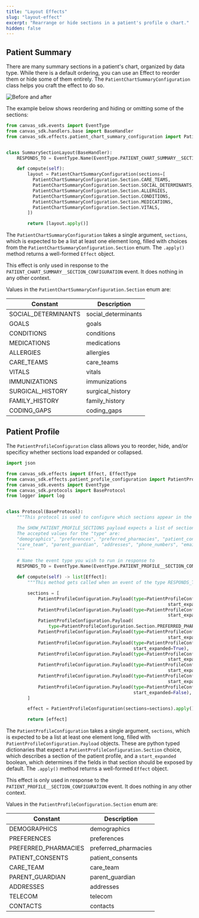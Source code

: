 ```yaml
---
title: "Layout Effects"
slug: "layout-effect"
excerpt: "Rearrange or hide sections in a patient's profile o chart."
hidden: false
---
```


## Patient Summary
There are many summary sections in a patient's chart, organized by data type.
While there is a default ordering, you can use an Effect to reorder them or
hide some of them entirely. The `PatientChartSummaryConfiguration` class helps
you craft the effect to do so.

![Before and after](/assets/images/sdk/summary-section-modified.png)

The example below shows reordering and hiding or omitting some of the
sections:

```python
from canvas_sdk.events import EventType
from canvas_sdk.handlers.base import BaseHandler
from canvas_sdk.effects.patient_chart_summary_configuration import PatientChartSummaryConfiguration


class SummarySectionLayout(BaseHandler):
    RESPONDS_TO = EventType.Name(EventType.PATIENT_CHART_SUMMARY__SECTION_CONFIGURATION)

    def compute(self):
        layout = PatientChartSummaryConfiguration(sections=[
          PatientChartSummaryConfiguration.Section.CARE_TEAMS,
          PatientChartSummaryConfiguration.Section.SOCIAL_DETERMINANTS,
          PatientChartSummaryConfiguration.Section.ALLERGIES,
          PatientChartSummaryConfiguration.Section.CONDITIONS,
          PatientChartSummaryConfiguration.Section.MEDICATIONS,
          PatientChartSummaryConfiguration.Section.VITALS,
        ])

        return [layout.apply()]
```

The `PatientChartSummaryConfiguration` takes a single argument, `sections`,
which is expected to be a list at least one element long, filled with choices
from the `PatientChartSummaryConfiguration.Section` enum. The `.apply()`
method returns a well-formed `Effect` object.

This effect is only used in response to the
`PATIENT_CHART_SUMMARY__SECTION_CONFIGURATION` event. It does nothing in any
other context.

Values in the `PatientChartSummaryConfiguration.Section` enum are:

| Constant | Description |
| -------- | ----------- |
| SOCIAL_DETERMINANTS | social_determinants |
| GOALS | goals |
| CONDITIONS | conditions |
| MEDICATIONS | medications |
| ALLERGIES | allergies |
| CARE_TEAMS | care_teams |
| VITALS | vitals |
| IMMUNIZATIONS | immunizations |
| SURGICAL_HISTORY | surgical_history |
| FAMILY_HISTORY | family_history |
| CODING_GAPS | coding_gaps |

## Patient Profile


The ``PatientProfileConfiguration`` class allows you to reorder, hide, and/or specificy whether sections load expanded or collapsed. 

``` python
import json

from canvas_sdk.effects import Effect, EffectType
from canvas_sdk.effects.patient_profile_configuration import PatientProfileConfiguration
from canvas_sdk.events import EventType
from canvas_sdk.protocols import BaseProtocol
from logger import log


class Protocol(BaseProtocol):
    """This protocol is used to configure which sections appear in the Patient Profile section.

    The SHOW_PATIENT_PROFILE_SECTIONS payload expects a list of sections where each section is a dict like { "type": str, "start_expanded": bool }
    The accepted values for the "type" are:
    "demographics", "preferences", "preferred_pharmacies", "patient_consents", 
    "care_team", "parent_guardian", "addresses", "phone_numbers", "emails", "contacts"
    """

    # Name the event type you wish to run in response to
    RESPONDS_TO = EventType.Name(EventType.PATIENT_PROFILE__SECTION_CONFIGURATION)

    def compute(self) -> list[Effect]:
        """This method gets called when an event of the type RESPONDS_TO is fired."""

        sections = [
            PatientProfileConfiguration.Payload(type=PatientProfileConfiguration.Section.PREFERENCES,
                                                             start_expanded=False),
            PatientProfileConfiguration.Payload(type=PatientProfileConfiguration.Section.DEMOGRAPHICS,
                                                             start_expanded=False),
            PatientProfileConfiguration.Payload(
                type=PatientProfileConfiguration.Section.PREFERRED_PHARMACIES, start_expanded=True),
            PatientProfileConfiguration.Payload(type=PatientProfileConfiguration.Section.PARENT_GUARDIAN,
                                                             start_expanded=False),
            PatientProfileConfiguration.Payload(type=PatientProfileConfiguration.Section.CONTACTS,
                                                start_expanded=True),
            PatientProfileConfiguration.Payload(type=PatientProfileConfiguration.Section.CARE_TEAM,
                                                             start_expanded=False),
            PatientProfileConfiguration.Payload(type=PatientProfileConfiguration.Section.TELECOM,
                                                             start_expanded=False),
            PatientProfileConfiguration.Payload(type=PatientProfileConfiguration.Section.ADDRESSES,
                                                             start_expanded=False),
            PatientProfileConfiguration.Payload(type=PatientProfileConfiguration.Section.PATIENT_CONSENTS,
                                                start_expanded=False),
        ]

        effect = PatientProfileConfiguration(sections=sections).apply()

        return [effect]
```

The `PatientProfileConfiguration` takes a single argument, `sections`,
which is expected to be a list at least one element long, filled with `PatientProfileConfiguration.Payload` objects. These are python typed dictionaries that expect a `PatientProfileConfiguration.Section` choice, which describes a section of the patient profile, and a `start_expanded` boolean, which determines if the fields in that section should be exposed by default. The `.apply()`
method returns a well-formed `Effect` object.

This effect is only used in response to the
`PATIENT_PROFILE__SECTION_CONFIGURATION` event. It does nothing in any
other context.

Values in the `PatientProfileConfiguration.Section` enum are:

| Constant | Description |
| -------- | ----------- |
| DEMOGRAPHICS | demographics |
| PREFERENCES | preferences |
| PREFERRED_PHARMACIES | preferred_pharmacies |
| PATIENT_CONSENTS | patient_consents |
| CARE_TEAM | care_team |
| PARENT_GUARDIAN | parent_guardian |
| ADDRESSES | addresses |
| TELECOM | telecom |
| CONTACTS | contacts |





<br/>
<br/>
<br/>

